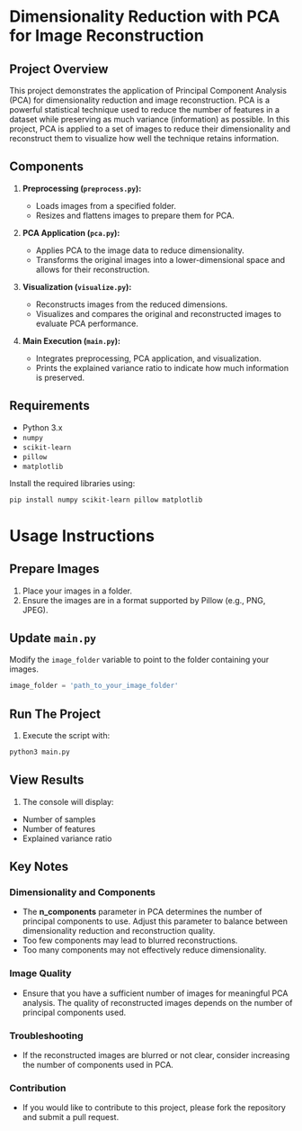 # Dimensionality Reduction with PCA for Image Reconstruction

## Project Overview

This project demonstrates the application of Principal Component Analysis (PCA) for dimensionality reduction and image reconstruction. PCA is a powerful statistical technique used to reduce the number of features in a dataset while preserving as much variance (information) as possible. In this project, PCA is applied to a set of images to reduce their dimensionality and reconstruct them to visualize how well the technique retains information.

## Components

1. **Preprocessing (`preprocess.py`):**
   - Loads images from a specified folder.
   - Resizes and flattens images to prepare them for PCA.

2. **PCA Application (`pca.py`):**
   - Applies PCA to the image data to reduce dimensionality.
   - Transforms the original images into a lower-dimensional space and allows for their reconstruction.

3. **Visualization (`visualize.py`):**
   - Reconstructs images from the reduced dimensions.
   - Visualizes and compares the original and reconstructed images to evaluate PCA performance.

4. **Main Execution (`main.py`):**
   - Integrates preprocessing, PCA application, and visualization.
   - Prints the explained variance ratio to indicate how much information is preserved.

## Requirements

- Python 3.x
- `numpy`
- `scikit-learn`
- `pillow`
- `matplotlib`

Install the required libraries using:

```bash
pip install numpy scikit-learn pillow matplotlib
```

# Usage Instructions

## Prepare Images

1. Place your images in a folder.
2. Ensure the images are in a format supported by Pillow (e.g., PNG, JPEG).

## Update `main.py`

Modify the `image_folder` variable to point to the folder containing your images.

```python
image_folder = 'path_to_your_image_folder'
```

## Run The Project

1. Execute the script with:
```python
python3 main.py
```

## View Results

1. The console will display:
- Number of samples
- Number of features
- Explained variance ratio


## Key Notes

### Dimensionality and Components
- The **n_components** parameter in PCA determines the number of principal components to use. Adjust this parameter to balance between dimensionality reduction and reconstruction quality.
- Too few components may lead to blurred reconstructions.
- Too many components may not effectively reduce dimensionality.

### Image Quality
- Ensure that you have a sufficient number of images for meaningful PCA analysis. The quality of reconstructed images depends on the number of principal components used.

### Troubleshooting
- If the reconstructed images are blurred or not clear, consider increasing the number of components used in PCA.

### Contribution
- If you would like to contribute to this project, please fork the repository and submit a pull request.

